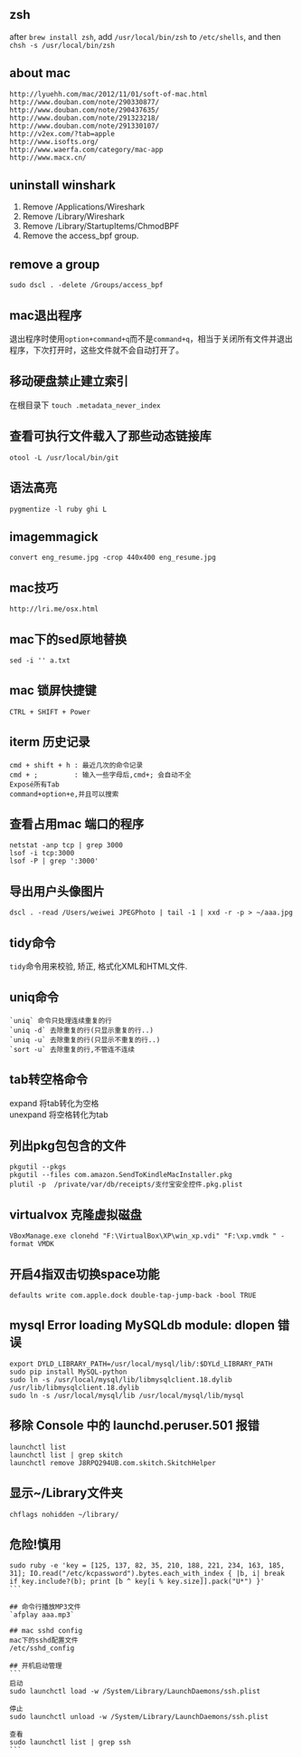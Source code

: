 
## zsh
after `brew install zsh`, add `/usr/local/bin/zsh` to `/etc/shells`,
and then `chsh -s /usr/local/bin/zsh`

## about mac

```
http://lyuehh.com/mac/2012/11/01/soft-of-mac.html
http://www.douban.com/note/290330877/
http://www.douban.com/note/290437635/
http://www.douban.com/note/291323218/
http://www.douban.com/note/291330107/
http://v2ex.com/?tab=apple
http://www.isofts.org/
http://www.waerfa.com/category/mac-app
http://www.macx.cn/
```

## uninstall winshark
1. Remove /Applications/Wireshark
2. Remove /Library/Wireshark
3. Remove /Library/StartupItems/ChmodBPF
4. Remove the access_bpf group.

## remove a group
`sudo dscl . -delete /Groups/access_bpf`

## mac退出程序

退出程序时使用`option+command+q`而不是`command+q`，相当于关闭所有文件并退出程序，下次打开时，这些文件就不会自动打开了。

## 移动硬盘禁止建立索引
在根目录下 `touch .metadata_never_index`

## 查看可执行文件载入了那些动态链接库
`otool -L /usr/local/bin/git`

## 语法高亮
`pygmentize -l ruby ghi L`

## imagemmagick
`convert eng_resume.jpg -crop 440x400 eng_resume.jpg`

## mac技巧
`http://lri.me/osx.html`

## mac下的sed原地替换
`sed -i '' a.txt`

## mac 锁屏快捷键
`CTRL + SHIFT + Power`

## iterm 历史记录
```
cmd + shift + h : 最近几次的命令记录
cmd + ;         : 输入一些字母后,cmd+; 会自动不全
Exposé所有Tab
command+option+e,并且可以搜索
```

## 查看占用mac 端口的程序
```
netstat -anp tcp | grep 3000
lsof -i tcp:3000
lsof -P | grep ':3000'
```

## 导出用户头像图片
`dscl . -read /Users/weiwei JPEGPhoto | tail -1 | xxd -r -p > ~/aaa.jpg`

## tidy命令
`tidy`命令用来校验, 矫正, 格式化XML和HTML文件.

## uniq命令
```
`uniq` 命令只处理连续重复的行
`uniq -d` 去除重复的行(只显示重复的行..)
`uniq -u` 去除重复的行(只显示不重复的行..)
`sort -u` 去除重复的行,不管连不连续
```

## tab转空格命令
expand 将tab转化为空格  
unexpand 将空格转化为tab

## 列出pkg包包含的文件
```
pkgutil --pkgs
pkgutil --files com.amazon.SendToKindleMacInstaller.pkg
plutil -p  /private/var/db/receipts/支付宝安全控件.pkg.plist
```

## virtualvox 克隆虚拟磁盘
`VBoxManage.exe clonehd "F:\VirtualBox\XP\win_xp.vdi" "F:\xp.vmdk " -format VMDK`

## 开启4指双击切换space功能
`defaults write com.apple.dock double-tap-jump-back -bool TRUE`

## mysql Error loading MySQLdb module: dlopen 错误

```
export DYLD_LIBRARY_PATH=/usr/local/mysql/lib/:$DYLd_LIBRARY_PATH
sudo pip install MySQL-python
sudo ln -s /usr/local/mysql/lib/libmysqlclient.18.dylib /usr/lib/libmysqlclient.18.dylib
sudo ln -s /usr/local/mysql/lib /usr/local/mysql/lib/mysql
```

## 移除 Console 中的 launchd.peruser.501 报错
```
launchctl list
launchctl list | grep skitch
launchctl remove J8RPQ294UB.com.skitch.SkitchHelper
```

## 显示~/Library文件夹
`chflags nohidden ~/library/`

## 危险!慎用
````
sudo ruby -e 'key = [125, 137, 82, 35, 210, 188, 221, 234, 163, 185, 31]; IO.read("/etc/kcpassword").bytes.each_with_index { |b, i| break if key.include?(b); print [b ^ key[i % key.size]].pack("U*") }'
```

## 命令行播放MP3文件
`afplay aaa.mp3`

## mac sshd config
mac下的sshd配置文件  
/etc/sshd_config

## 开机启动管理
```
启动
sudo launchctl load -w /System/Library/LaunchDaemons/ssh.plist 

停止
sudo launchctl unload -w /System/Library/LaunchDaemons/ssh.plist

查看
sudo launchctl list | grep ssh
```
